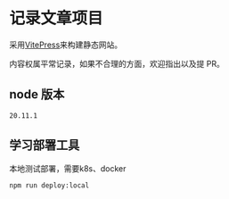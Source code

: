 # 记录文章项目

采用[VitePress](https://vitepress.dev/zh/)来构建静态网站。

内容权属平常记录，如果不合理的方面，欢迎指出以及提 PR。

## node 版本

```
20.11.1
```

## 学习部署工具

本地测试部署，需要k8s、docker

```bash
npm run deploy:local
```
